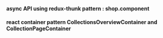 #### async API using redux-thunk pattern : shop.component
#### react container pattern CollectionsOverviewContainer and CollectionPageContainer
